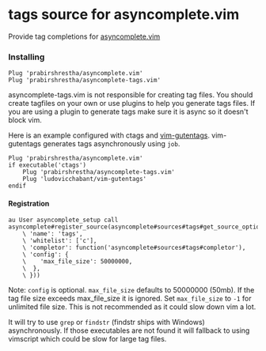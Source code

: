 tags source for asyncomplete.vim
================================

Provide tag completions for [asyncomplete.vim](https://github.com/prabirshrestha/asyncomplete.vim)

### Installing

```viml
Plug 'prabirshrestha/asyncomplete.vim'
Plug 'prabirshrestha/asyncomplete-tags.vim'
```

asyncomplete-tags.vim is not responsible for creating tag files. You should create tagfiles on your own or use plugins to help you generate tags files.
If you are using a plugin to generate tags make sure it is async so it doesn't block vim.

Here is an example configured with ctags and [vim-gutentags](https://github.com/ludovicchabant/vim-gutentags). vim-gutentags generates tags asynchronously using `job`.

```viml
Plug 'prabirshrestha/asyncomplete.vim'
if executable('ctags')
    Plug 'prabirshrestha/asyncomplete-tags.vim'
    Plug 'ludovicchabant/vim-gutentags'
endif
```

#### Registration

```vim
au User asyncomplete_setup call asyncomplete#register_source(asyncomplete#sources#tags#get_source_options({
    \ 'name': 'tags',
    \ 'whitelist': ['c'],
    \ 'completor': function('asyncomplete#sources#tags#completor'),
    \ 'config': {
    \    'max_file_size': 50000000,
    \  },
    \ }))
```

Note: `config` is optional. `max_file_size` defaults to 50000000 (50mb). If the tag file size exceeds max_file_size it is ignored.
Set `max_file_size` to `-1` for unlimited file size. This is not recommended as it could slow down vim a lot.

It will try to use `grep` or `findstr` (findstr ships with Windows) asynchronously.
If those executables are not found it will fallback to using vimscript which could be slow for large tag files.
